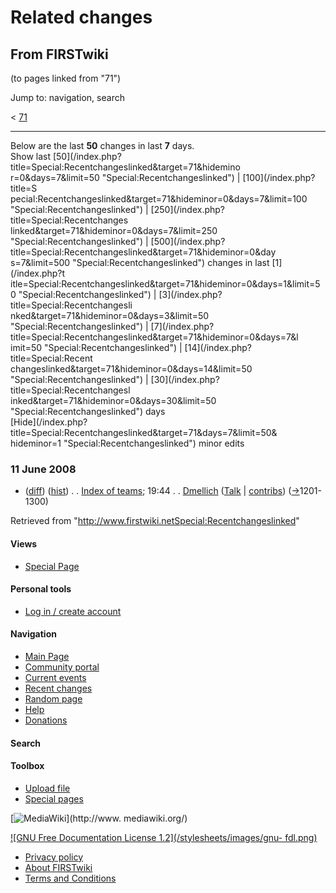 # Related changes

## From FIRSTwiki

(to pages linked from "71")

Jump to: navigation, search

< [71](/index.php?title=71&redirect=no "71")

--------------------------------------------------------------------------------

Below are the last **50** changes in last **7** days.<br>
Show last [50](/index.php?title=Special:Recentchangeslinked&target=71&hidemino
r=0&days=7&limit=50 "Special:Recentchangeslinked") | [100](/index.php?title=S
pecial:Recentchangeslinked&target=71&hideminor=0&days=7&limit=100 "Special:Recentchangeslinked") | [250](/index.php?title=Special:Recentchanges
linked&target=71&hideminor=0&days=7&limit=250 "Special:Recentchangeslinked") | [500](/index.php?title=Special:Recentchangeslinked&target=71&hideminor=0&day
s=7&limit=500 "Special:Recentchangeslinked") changes in last [1](/index.php?t
itle=Special:Recentchangeslinked&target=71&hideminor=0&days=1&limit=50 "Special:Recentchangeslinked") | [3](/index.php?title=Special:Recentchangesli
nked&target=71&hideminor=0&days=3&limit=50 "Special:Recentchangeslinked") | [7](/index.php?title=Special:Recentchangeslinked&target=71&hideminor=0&days=7&l
imit=50 "Special:Recentchangeslinked") | [14](/index.php?title=Special:Recent
changeslinked&target=71&hideminor=0&days=14&limit=50 "Special:Recentchangeslinked") | [30](/index.php?title=Special:Recentchangesl
inked&target=71&hideminor=0&days=30&limit=50 "Special:Recentchangeslinked") days<br>
[Hide](/index.php?title=Special:Recentchangeslinked&target=71&days=7&limit=50&
hideminor=1 "Special:Recentchangeslinked") minor edits

### 11 June 2008

- ([diff](/index.php?title=Index_of_teams&curid=708&diff=68317&oldid=67741 "Index of teams")) ([hist](/index.php?title=Index_of_teams&curid=708&action=history "Index of teams")) . . [Index of teams](Index_of_teams "Index of teams"); 19:44 . . [Dmellich](/index.php?title=User:Dmellich&action=edit "User:Dmellich") ([Talk](/index.php?title=User_talk:Dmellich&action=edit "User talk:Dmellich") | [contribs](/index.php?title=Special:Contributions&target=Dmellich "Special:Contributions")) ([→](Index_of_teams#1201-1300 "Index of teams")1201-1300)

Retrieved from "<http://www.firstwiki.netSpecial:Recentchangeslinked>"

#### Views

- [Special Page](Special:Recentchangeslinked/71)

#### Personal tools

- [Log in / create account](/index.php?title=Special:Userlogin&returnto=Special:Recentchangeslinked)

[](Main_Page "Main Page")

#### Navigation

- [Main Page](Main_Page)
- [Community portal](FIRSTwiki:Community_portal)
- [Current events](Current_events)
- [Recent changes](Special:Recentchanges)
- [Random page](Special:Random)
- [Help](Help:Contents)
- [Donations](FIRSTwiki:Site_support)

#### Search

#### Toolbox

- [Upload file](Special:Upload)
- [Special pages](Special:Specialpages)

[![MediaWiki](/skins/common/images/poweredby_mediawiki_88x31.png)](http://www.
mediawiki.org/)

[![GNU Free Documentation License 1.2](/stylesheets/images/gnu-
fdl.png)](http://www.gnu.org/copyleft/fdl.html)

- [Privacy policy](FIRSTwiki:Privacy_policy "FIRSTwiki:Privacy policy")
- [About FIRSTwiki](FIRSTwiki:About "FIRSTwiki:About")
- [Terms and Conditions](FIRSTwiki:Terms_and_conditions "FIRSTwiki:Terms and conditions")
